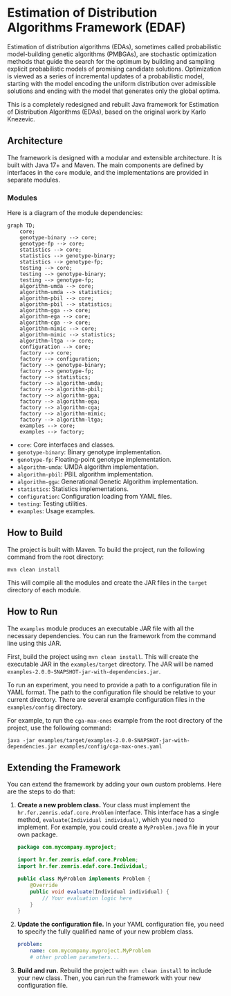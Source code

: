 # Estimation of Distribution Algorithms Framework (EDAF)

Estimation of distribution algorithms (EDAs), sometimes called probabilistic 
model-building genetic algorithms (PMBGAs), are stochastic optimization methods 
that guide the search for the optimum by building and sampling explicit probabilistic 
models of promising candidate solutions. Optimization is viewed as a series of
incremental updates of a probabilistic model, starting with the model
encoding the uniform distribution over admissible solutions and ending with
the model that generates only the global optima.

This is a completely redesigned and rebuilt Java framework for Estimation of Distribution Algorithms (EDAs), based on the original work by Karlo Knezevic.

## Architecture

The framework is designed with a modular and extensible architecture. It is built with Java 17+ and Maven.
The main components are defined by interfaces in the `core` module, and the implementations are provided in separate modules.

### Modules

Here is a diagram of the module dependencies:

```mermaid
graph TD;
    core;
    genotype-binary --> core;
    genotype-fp --> core;
    statistics --> core;
    statistics --> genotype-binary;
    statistics --> genotype-fp;
    testing --> core;
    testing --> genotype-binary;
    testing --> genotype-fp;
    algorithm-umda --> core;
    algorithm-umda --> statistics;
    algorithm-pbil --> core;
    algorithm-pbil --> statistics;
    algorithm-gga --> core;
    algorithm-ega --> core;
    algorithm-cga --> core;
    algorithm-mimic --> core;
    algorithm-mimic --> statistics;
    algorithm-ltga --> core;
    configuration --> core;
    factory --> core;
    factory --> configuration;
    factory --> genotype-binary;
    factory --> genotype-fp;
    factory --> statistics;
    factory --> algorithm-umda;
    factory --> algorithm-pbil;
    factory --> algorithm-gga;
    factory --> algorithm-ega;
    factory --> algorithm-cga;
    factory --> algorithm-mimic;
    factory --> algorithm-ltga;
    examples --> core;
    examples --> factory;
```

*   `core`: Core interfaces and classes.
*   `genotype-binary`: Binary genotype implementation.
*   `genotype-fp`: Floating-point genotype implementation.
*   `algorithm-umda`: UMDA algorithm implementation.
*   `algorithm-pbil`: PBIL algorithm implementation.
*   `algorithm-gga`: Generational Genetic Algorithm implementation.
*   `statistics`: Statistics implementations.
*   `configuration`: Configuration loading from YAML files.
*   `testing`: Testing utilities.
*   `examples`: Usage examples.

## How to Build

The project is built with Maven. To build the project, run the following command from the root directory:

```
mvn clean install
```

This will compile all the modules and create the JAR files in the `target` directory of each module.

## How to Run

The `examples` module produces an executable JAR file with all the necessary dependencies.
You can run the framework from the command line using this JAR.

First, build the project using `mvn clean install`. This will create the executable JAR in the `examples/target` directory.
The JAR will be named `examples-2.0.0-SNAPSHOT-jar-with-dependencies.jar`.

To run an experiment, you need to provide a path to a configuration file in YAML format.
The path to the configuration file should be relative to your current directory.
There are several example configuration files in the `examples/config` directory.

For example, to run the `cga-max-ones` example from the root directory of the project, use the following command:
```
java -jar examples/target/examples-2.0.0-SNAPSHOT-jar-with-dependencies.jar examples/config/cga-max-ones.yaml
```

## Extending the Framework

You can extend the framework by adding your own custom problems. Here are the steps to do that:

1.  **Create a new problem class.** Your class must implement the `hr.fer.zemris.edaf.core.Problem` interface.
    This interface has a single method, `evaluate(Individual individual)`, which you need to implement.
    For example, you could create a `MyProblem.java` file in your own package.

    ```java
    package com.mycompany.myproject;

    import hr.fer.zemris.edaf.core.Problem;
    import hr.fer.zemris.edaf.core.Individual;

    public class MyProblem implements Problem {
        @Override
        public void evaluate(Individual individual) {
            // Your evaluation logic here
        }
    }
    ```

2.  **Update the configuration file.** In your YAML configuration file, you need to specify the fully qualified name of your new problem class.

    ```yaml
    problem:
        name: com.mycompany.myproject.MyProblem
        # other problem parameters...
    ```

3.  **Build and run.** Rebuild the project with `mvn clean install` to include your new class.
    Then, you can run the framework with your new configuration file.